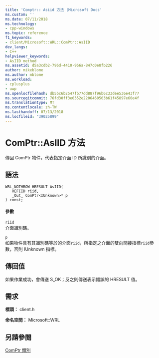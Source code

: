 ```yaml
---
title: 'Comptr:: Asiid 方法 |Microsoft Docs'
ms.custom: ''
ms.date: 07/11/2018
ms.technology:
- cpp-windows
ms.topic: reference
f1_keywords:
- client/Microsoft::WRL::ComPtr::AsIID
dev_langs:
- C++
helpviewer_keywords:
- AsIID method
ms.assetid: d5a3cdb2-796d-4410-966a-847c0e8fb226
author: mikeblome
ms.author: mblome
ms.workload:
- cplusplus
- uwp
ms.openlocfilehash: db5bc6b2547fb77dd887f96b6c33dee536e43f77
ms.sourcegitcommit: 76fd30ff3e0352e2206460503b61f45897e60e4f
ms.translationtype: MT
ms.contentlocale: zh-TW
ms.lasthandoff: 07/13/2018
ms.locfileid: "39025899"
---
```

# <a name="comptrasiid-method"></a>ComPtr::AsIID 方法
傳回 ComPtr 物件，代表指定介面 ID 所識別的介面。  
  
## <a name="syntax"></a>語法  
  
```  
WRL_NOTHROW HRESULT AsIID(  
   REFIID riid,  
   _Out_ ComPtr<IUnknown>* p  
) const;  
```  
  
#### <a name="parameters"></a>參數  
 `riid`  
 介面識別碼。  
  
 `p`  
 如果物件具有其識別碼等於的介面`riid`，所指定之介面的雙向間接指標`riid`參數，否則 IUnknown 指標。  
  
## <a name="return-value"></a>傳回值  
 如果作業成功，會傳送 S_OK；反之則傳送表示錯誤的 HRESULT 值。  
  
## <a name="requirements"></a>需求  
 **標頭：** client.h  
  
 **命名空間：** Microsoft::WRL  
  
## <a name="see-also"></a>另請參閱  
 [ComPtr 類別](../windows/comptr-class.md)